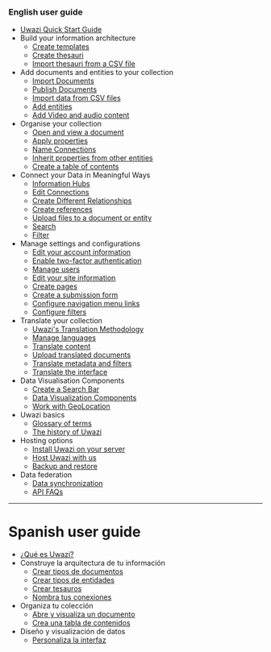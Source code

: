 ### English user guide
* [Uwazi Quick Start Guide](https://github.com/huridocs/uwazi/wiki/Uwazi-Quick-Start-Guide/)
* Build your information architecture
    * [Create templates](https://github.com/huridocs/uwazi/wiki/Create-templates)
    * [Create thesauri](https://github.com/huridocs/uwazi/wiki/Create-thesauri)
    * [Import thesauri from a CSV file](https://github.com/huridocs/uwazi/wiki/Import-thesauri-from-CSV)
* Add documents and entities to your collection
    * [Import Documents](https://github.com/huridocs/uwazi/wiki/Import-Documents)
    * [Publish Documents](https://github.com/huridocs/uwazi/wiki/Publish-Documents)
    * [Import data from CSV files](https://github.com/huridocs/uwazi/wiki/Import-CSV)
    * [Add entities](https://github.com/huridocs/uwazi/wiki/Create-entities)
    * [Add Video and audio content](https://github.com/huridocs/uwazi/wiki/Add-Video-and-Audio-Content)
* Organise your collection
    * [Open and view a document](https://github.com/huridocs/uwazi/wiki/Open-and-view-a-document)
    * [Apply properties](https://github.com/huridocs/uwazi/wiki/Apply-properties)
    * [Name Connections](https://github.com/huridocs/uwazi/wiki/Name-connections)
    * [Inherit properties from other entities](https://github.com/huridocs/uwazi/wiki/Inherit-properties-from-other-entities)
    * [Create a table of contents](https://github.com/huridocs/uwazi/wiki/Create-a-table-of-contents)
* Connect your Data in Meaningful Ways
    * [Information Hubs](https://github.com/huridocs/uwazi/wiki/Information-Hubs)
    * [Edit Connections](https://github.com/huridocs/uwazi/wiki/Edit-Connections)
    * [Create Different Relationships](https://github.com/huridocs/uwazi/wiki/Create-Different-Relationships)
    * [Create references](https://github.com/huridocs/uwazi/wiki/Create-references)
    * [Upload files to a document or entity](https://github.com/huridocs/uwazi/wiki/Upload-files-to-a-document-or-entity)
    * [Search](https://github.com/huridocs/uwazi/wiki/Search)
    * [Filter](https://github.com/huridocs/uwazi/wiki/Filter)
* Manage settings and configurations
    * [Edit your account information](https://github.com/huridocs/uwazi/wiki/Edit-your-account-information)
    * [Enable two-factor authentication](https://github.com/huridocs/uwazi/wiki/Enable-two-factor-authentication)
    * [Manage users](https://github.com/huridocs/uwazi/wiki/Manage-users)
    * [Edit your site information](https://github.com/huridocs/uwazi/wiki/Edit-your-site-information)
    * [Create pages](https://github.com/huridocs/uwazi/wiki/Create-pages)
    * [Create a submission form](https://github.com/huridocs/uwazi/wiki/Submission-Forms)
    * [Configure navigation menu links](https://github.com/huridocs/uwazi/wiki/Configure-navigation-menu-links)
    * [Configure filters](https://github.com/huridocs/uwazi/wiki/Configure-filters)
* Translate your collection
    * [Uwazi's Translation Methodology](https://github.com/huridocs/uwazi/wiki/Uwazi's-Translation-Methodology)
    * [Manage languages](https://github.com/huridocs/uwazi/wiki/Manage-languages)
    * [Translate content](https://github.com/huridocs/uwazi/wiki/How-to-translate-content)
    * [Upload translated documents](https://github.com/huridocs/uwazi/wiki/Upload-translated-documents)
    * [Translate metadata and filters](https://github.com/huridocs/uwazi/wiki/Translate--Metadata-and-Filters)
    * [Translate the interface](https://github.com/huridocs/uwazi/wiki/Translate-the-interface)
* Data Visualisation Components
    * [Create a Search Bar](https://github.com/huridocs/uwazi/wiki/Create-a-Search-Bar)
    * [Data Visualization Components](https://github.com/huridocs/uwazi/wiki/Data-Visualisation-Components)
    * [Work with GeoLocation](https://github.com/huridocs/uwazi/wiki/geolocation)
* Uwazi basics
    * [Glossary of terms](https://github.com/huridocs/uwazi/wiki/Glossary-of-terms)
    * [The history of Uwazi](https://github.com/huridocs/uwazi/wiki/History-of-Uwazi)
* Hosting options
    * [Install Uwazi on your server](https://github.com/huridocs/uwazi/wiki/Install-Uwazi-on-your-server)
    * [Host Uwazi with us](https://github.com/huridocs/uwazi/wiki/Host-Uwazi-with-HURIDOCS)
    * [Backup and restore](https://github.com/huridocs/uwazi/wiki/Backup-and-restore)
* Data federation
    * [Data synchronization](https://github.com/huridocs/uwazi/wiki/Data-synchronization)
    * [API FAQs](https://github.com/huridocs/uwazi/wiki/API-FAQs)
***
# Spanish user guide
* [¿Qué es Uwazi?](https://github.com/huridocs/uwazi/wiki/%C2%BFQu%C3%A9-es-Uwazi%3F)
* Construye la arquitectura de tu información
    * [Crear tipos de documentos](https://github.com/huridocs/uwazi/wiki/Crear-tipos-de-documentos)
    * [Crear tipos de entidades](https://github.com/huridocs/uwazi/wiki/Crear-tipos-de-entidades)
    * [Crear tesauros](https://github.com/huridocs/uwazi/wiki/Crear-tesauros)
    * [Nombra tus conexiones](https://github.com/huridocs/uwazi/wiki/Nombra-tus-conexiones)
* Organiza tu colección
    * [Abre y visualiza un documento](https://github.com/huridocs/uwazi/wiki/Abre-y-visualiza-un-documento)
    * [Crea una tabla de contenidos](https://github.com/huridocs/uwazi/wiki/Crea-una-tabla-de-contenidos)
* Diseño y visualización de datos
    * [Personaliza la interfaz](https://github.com/huridocs/uwazi/wiki/Personalizar-la-interfaz)